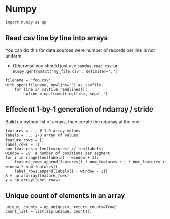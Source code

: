 # Numpy

```
import numpy as np
```

## Read csv line by line into arrays

You can do this for data sources were number of records per line is not uniform.
* Otherwise you should just use `pandas.read_csv` or `numpy.genfromtxt('my_file.csv', delimiter=',')`

```
filename = 'foo.csv'
with open(filename, newline='') as csvfile:
    for line in csvfile.readlines():
        npline = np.fromstring(line, sep=',')
```

## Effecient 1-by-1 generation of ndarray / stride

Build up python list of arrays, then create the ndarray at the end:

```
features = ... # 1-D array values
labels = ... 1-D array of values
feature_rows = []
label_rows = []
num_features = len(features) // len(labels)
window = 10  # number of positions per segment
for i in range(len(labels) - window + 1):
    feature_rows.append(features[i * num_features : i * num_features + window * num_features])
    label_rows.append(labels[i + window - 1])
X = np.asarray(feature_rows)
y = np.array(label_rows)
```

## Unique count of elements in an array

```
unique, counts = np.unique(y, return_counts=True)
count_list = list(zip(unique, counts))
```
